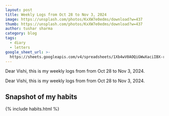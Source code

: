 ```yaml
---
layout: post
title: Weekly Logs from Oct 28 to Nov 3, 2024
image: https://unsplash.com/photos/KxXW7e0edms/download?w=437
thumb: https://unsplash.com/photos/KxXW7e0edms/download?w=437
author: tushar sharma
category: blog
tags:
  - diary
  - letters
google_sheet_url: >-
  https://sheets.googleapis.com/v4/spreadsheets/1Xb4wV0AOQiGWwXaciIBX-rkFebzg8DlAcRcClshyAnA/values/Habits!A305:T317?alt=json&key=AIzaSyCgYRKf_apK3TUSYGO9WhQ5dN-ukY4H0gw
---
```


Dear Vishi, this is my weekly logs from from Oct 28 to Nov 3, 2024.<!-- truncate_here -->

Dear Vishi, this is my weekly logs from from Oct 28 to Nov 3, 2024.

## Snapshot of my habits

{% include habits.html %}